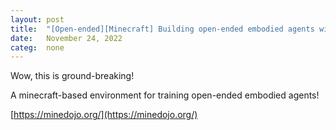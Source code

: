 ```yaml
---
layout: post
title:  "[Open-ended][Minecraft] Building open-ended embodied agents with internet-scale knowledge"
date:   November 24, 2022
categ:  none
---
```




Wow, this is ground-breaking! 

A minecraft-based environment for training open-ended embodied agents!  



[https://minedojo.org/](https://minedojo.org/)

 

